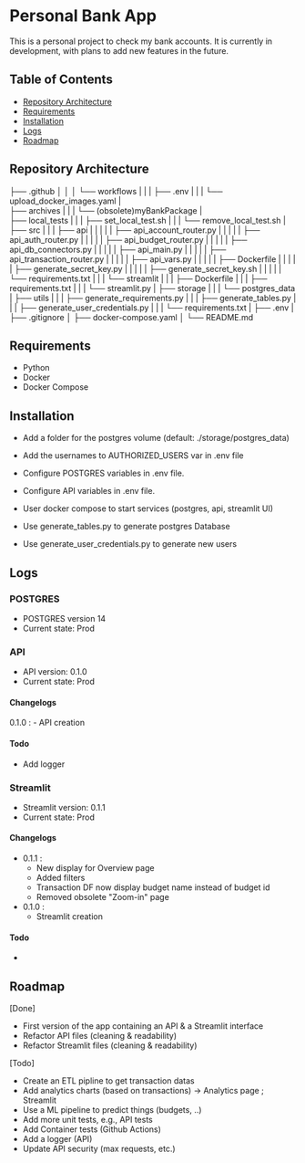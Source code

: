 # Personal Bank App

This is a personal project to check my bank accounts. It is currently in development, with plans to add new features in the future.


## Table of Contents
- [Repository Architecture](#repository-architecture)
- [Requirements](#requirements)
- [Installation](#installation)
- [Logs](#logs)
- [Roadmap](#roadmap)

## Repository Architecture
├── .github
│   │
│   └── workflows
|           |
|           ├── .env
|           |
|           └── upload_docker_images.yaml
|   
├── archives
|       |
|       └── (obsolete)myBankPackage
|        
├── local_tests
|       |
|       ├── set_local_test.sh
|       |
|       └── remove_local_test.sh
|
├── src
|    |
|    ├── api
|    |    |
|    |    ├── api_account_router.py
|    |    |
|    |    ├── api_auth_router.py
|    |    |
|    |    ├── api_budget_router.py
|    |    |
|    |    ├── api_db_connectors.py
|    |    |
|    |    ├── api_main.py
|    |    |
|    |    ├── api_transaction_router.py
|    |    |
|    |    ├── api_vars.py
|    |    |
|    |    ├── Dockerfile
|    |    |
|    |    ├── generate_secret_key.py
|    |    |
|    |    ├── generate_secret_key.sh
|    |    |
|    |    └── requirements.txt
|    |
|    └── streamlit
|         |
|         ├── Dockerfile
|         |
|         ├── requirements.txt
|         |
|         └── streamlit.py
|
├── storage
|     |
|     └── postgres_data
|
├── utils
|     |
|     ├── generate_requirements.py
|     |
|     ├── generate_tables.py
|     |
|     ├── generate_user_credentials.py
|     |
|     └── requirements.txt
|
├── .env
|
├── .gitignore
│
├── docker-compose.yaml
│
└── README.md



## Requirements
- Python
- Docker
- Docker Compose


## Installation
- Add a folder for the postgres volume (default: ./storage/postgres_data)
- Add the usernames to AUTHORIZED_USERS var in .env file
- Configure POSTGRES variables in .env file.
- Configure API variables in .env file.


- User docker compose to start services (postgres, api, streamlit UI)
- Use generate_tables.py to generate postgres Database
- Use generate_user_credentials.py to generate new users



## Logs

### POSTGRES
- POSTGRES version 14
- Current state: Prod



### API
- API version: 0.1.0
- Current state: Prod

#### Changelogs
0.1.0 :
    - API creation

#### Todo
- Add logger


### Streamlit
- Streamlit version: 0.1.1
- Current state: Prod

#### Changelogs
- 0.1.1 :
    - New display for Overview page
    - Added filters
    - Transaction DF now display budget name instead of budget id
    - Removed obsolete "Zoom-in" page
- 0.1.0 :
    - Streamlit creation


#### Todo
- 



## Roadmap
[Done]
- First version of the app containing an API & a Streamlit interface
- Refactor API files (cleaning & readability)
- Refactor Streamlit files (cleaning & readability)

[Todo]
- Create an ETL pipline to get transaction datas
- Add analytics charts (based on transactions) -> Analytics page ; Streamlit
- Use a ML pipeline to predict things (budgets, ..)
- Add more unit tests, e.g., API tests
- Add Container tests (Github Actions)
- Add a logger (API)
- Update API security (max requests, etc.)
